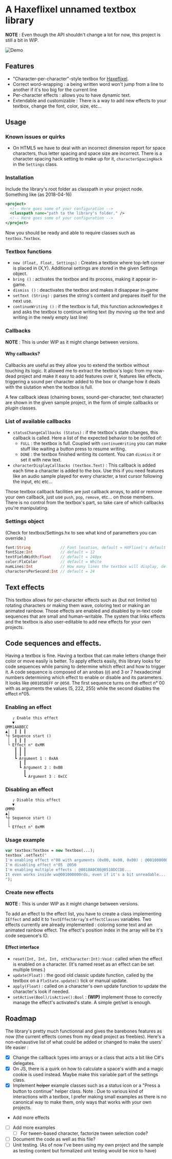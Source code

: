 # A Haxeflixel unnamed textbox library
**NOTE** : Even though the API shouldn't change a lot for now, this project is still a bit in WIP.

![Demo](readme_files/demo.gif)

## Features
- "Character-per-character"-style textbox for [Haxeflixel](https://haxeflixel.com/).
- Correct word-wrapping : a being written word won't jump from a line to another if it's too big for the current line
- Per-character effects : allows you to have dynamic text.
- Extendable and customizable : There is a way to add new effects to your textbox, change the font, color, size, etc...

## Usage

### Known issues or quirks
- On HTML5 we have to deal with an incorrect dimension report for space characters, thus letter spacing and space size are incorrect. There is a character spacing hack setting to make up for it, `characterSpacingHack` in the `Settings` class.

### Installation
Include the library's root folder as classpath in your project node. Something like (as 2018-04-16)
```xml
<project>
  <!-- Here goes some of your configuration -->
  <classpath name="path to the library's folder." />
  <!-- Here goes some of your configuration -->
</project>
```

Now you should be ready and able to require classes such as `textbox.Textbox`.

### Textbox functions
- `new (Float, Float, Settings)` : Creates a textbox where top-left corner is placed in (X,Y). Additional settings are stored in the given Settings object.
- `bring ()` : activates the textbox and its process, making it appear in-game.
- `dismiss ()` : deactivates the textbox and makes it disappear in-game
- `setText (String)` : parses the string's content and prepares itself for the next use.
- `continueWriting ()` : if the textbox is full, this function acknowledges it and asks the textbox to continue writing text (by moving up the text and writing in the newly empty last line)

### Callbacks
**NOTE** : This is under WIP as it might change between versions.

#### Why callbacks?
Callbacks are useful as they allow you to extend the textbox without touching its logic. It allowed me to extract the textbox's logic from my now-dead project and make it easy to add features over it, features like effects, triggering a sound per character added to the box or change how it deals with the siutation when the textbox is full.

A few callback ideas (chaining boxes, sound-per-character, text character) are shown in the given sample project, in the form of simple callbacks or *plugin* classes.

### List of available callbacks
- `statusChangeCallbacks (Status)` : if the textbox's state changes, this callback is called. Here a list of the expected behavior to be notifed of:
  + `FULL` : the textbox is full. Coupled with `continueWriting` you can make stuff like waiting a button press to resume writing.
  + `DONE` : the textbox finished writing its content. You can `dismiss` it or set it with new text.
- `characterDisplayCallbacks (textbox.Text)` : This callback is added each time a character is added to the box. Use this if you need features like an audio sample played for every character, a text cursor following the input, etc etc...

Those textbox callback facilities are just callback arrays, to add or remove your own callback, just use `push`, `pop`, `remove`, etc... on those members. There is no control from the textbox's part, so take care of which callbacks you're manipulating.

### Settings object
(Check for textbox/Settings.hx to see what kind of parametters you can override.)
```haxe
font:String             // Font location, default = HXFlixel's default font
fontSize:Int            // default = 12
textFieldWidth:Float    // default = 240px
color:FlxColor          // default = White
numLines:Int            // How many lines the textbox will display, default = 3
charactersPerSecond:Int // default = 24
```

## Text effects
This textbox allows for per-character effects such as (but not limited to) rotating characters or making them wave, coloring text or making an animated rainbow. Those effects are enabled and disabled by in-text code sequences that are small and human-writable. The system that links effects and the textbox is also user-editable to add new effects for your own projects.

## Code sequences and effects.
Having a textbox is fine. Having a textbox that can make letters change their color or move easily is better. To apply effects easily, this library looks for code sequences while parsing to determine which effect and how to trigger it. A code sequence is composed of an arobas (`@`) and 3 or 7 hexadecimal numbers determining which effect to enable or disable and its parameters. It looks like `@00105DEFF` or `@050`. The first sequence turns on the effect n° 00 with as arguments the values (5, 222, 255) while the second disables the effect n°05.

### Enabling an effect
```
   ┌ Enable this effect
   ▼
@MM1AABBCC
▲│  ┃ ┃ ┃
└┼ Sequence start ()
 │  ┃ ┃ ┃
 └ Effect n° 0xMM
    ┃ ┃ ┃
    ┃ ┃ ┃
    ┗ Argument 1 : 0xAA
      ┃ ┃
      ┗ Argument 2 : 0xBB
        ┃
        ┗ Argument 3 : 0xCC
```

### Disabling an effect
```
   ┌ Disable this effect
   ▼
@MM0
▲│
└┼ Sequence start ()
 │
 └ Effect n° 0xMM
```

### Usage example
```haxe
var textbox:Textbox = new Textbox(...);
textbox`.setText("
I'm enabling effect n°00 with arguments (0x00, 0x00, 0x00) : @001000000
I'm disabling effect n°05  @050
I'm enabling multiple effects : @0010A0C0E@0510DCCDE...
It even works inside wo@001000000rds, even if it's a bit unreadable...
");
```

### Create new effects
**NOTE** : This is under WIP as it might change between versions.

To add an effect to the effect list, you have to create a class implementing `IEffect` and add it to `TextEffectArray`'s `effectClasses` variables. Two effects currently are already implemented : coloring some text and an animated rainbow effect. The effect's position index in the array will be it's code sequence's ID.

#### Effect interface
- `reset(Int, Int, Int, nthCharacter:Int):Void` : called when the effect is enabled on a character. (It's named reset as an effect can be set multiple times.)
- `update(Float)` : the good old classic update function, called by the textbox on a `FlxState.update()` tick or manual update.
- `apply(Float)` : called on a character's own update function to update the character's look if needed.
- `setActive(Bool)/isActive():Bool` : **(WIP)** implement those to correctly manage the effect's activated's state. A simple get/set is enough.

## Roadmap
The library's pretty much functionnal and gives the barebones features as now (the current effects comes from my dead project as freebies). Here's a non-exhaustive list of what could be added or changed to make the users' life easier :
- [X] Change the callback types into arrays or a class that acts a bit like C#'s delegates.
- [X] On JS, there is a quirk on how to calculate a space's width and a magic cookie is used instead. Maybe make this variable part of the settings class.
- [X] Implement ~~helper~~ example classes such as a status icon or a "Press a button to continue" helper class.
  Note : Due to various kind of interactions with a textbox, I prefer making small examples as there is no canonical way to make them, only ways that works with your own projects.
- Add more effects
- [ ] Add more examples
  + [ ] For tween-based character, factorize tween selection code?
- [ ] Document the code as well as this file?
- [ ] Unit testing. (As of now I've been using my own project and the sample as testing content but formalized unit testing would be nice to have)
